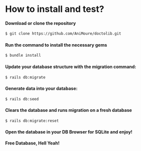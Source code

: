 # How to install and test?
#### Download or clone the repository
```sh
$ git clone https://github.com/AniMoure/doctolib.git
```
#### Run the command to install the necessary gems
```sh
$ bundle install
```
#### Update your database structure with the migration command: 
```sh
$ rails db:migrate
```

#### Generate data into your database:
```sh
$ rails db:seed
```

#### Clears the database and runs migration on a fresh database
```sh
$ rails db:migrate:reset
```

#### Open the database in your DB Browser for SQLite and enjoy! 


**Free Database, Hell Yeah!**
